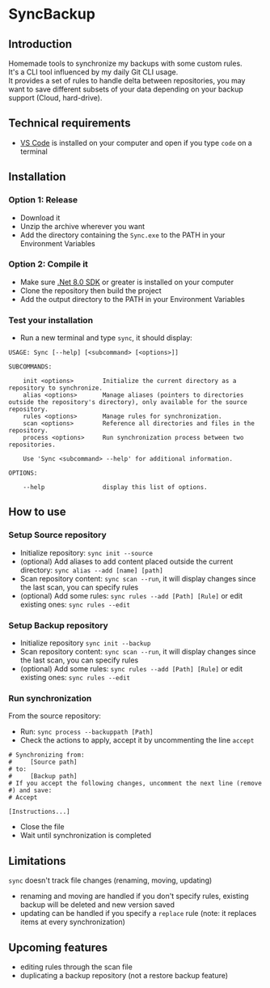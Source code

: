 # SyncBackup

## Introduction

Homemade tools to synchronize my backups with some custom rules.  
It's a CLI tool influenced by my daily Git CLI usage.  
It provides a set of rules to handle delta between repositories, you may want to save different subsets of your data depending on your backup support (Cloud, hard-drive).

## Technical requirements

- [VS Code](https://code.visualstudio.com/Download) is installed on your computer and open if you type ``code`` on a terminal

## Installation

### Option 1: Release

- Download it
- Unzip the archive wherever you want
- Add the directory containing the `Sync.exe` to the PATH in your Environment Variables

### Option 2: Compile it

- Make sure [.Net 8.0 SDK](https://dotnet.microsoft.com/en-us/download/dotnet/8.0) or greater is installed on your computer
- Clone the repository then build the project
- Add the output directory to the PATH in your Environment Variables

### Test your installation

- Run a new terminal and type ``sync``, it should display:

```text
USAGE: Sync [--help] [<subcommand> [<options>]]

SUBCOMMANDS:

    init <options>        Initialize the current directory as a repository to synchronize.
    alias <options>       Manage aliases (pointers to directories outside the repository's directory), only available for the source repository.
    rules <options>       Manage rules for synchronization.
    scan <options>        Reference all directories and files in the repository.
    process <options>     Run synchronization process between two repositories.

    Use 'Sync <subcommand> --help' for additional information.

OPTIONS:

    --help                display this list of options.
```

## How to use

### Setup Source repository

- Initialize repository: ``sync init --source``
- (optional) Add aliases to add content placed outside the current directory: ``sync alias --add [name] [path]``
- Scan repository content: ``sync scan --run``, it will display changes since the last scan, you can specify rules 
- (optional) Add some rules: ``sync rules --add [Path] [Rule]`` or edit existing ones: ``sync rules --edit``

### Setup Backup repository

- Initialize repository ``sync init --backup``
- Scan repository content: ``sync scan --run``, it will display changes since the last scan, you can specify rules
- (optional) Add some rules: ``sync rules --add [Path] [Rule]`` or edit existing ones: ``sync rules --edit``

### Run synchronization

From the source repository:

- Run: ``sync process --backuppath [Path]``
- Check the actions to apply, accept it by uncommenting the line ``accept``

```text
# Synchronizing from:
#     [Source path]
# to:
#     [Backup path]
# If you accept the following changes, uncomment the next line (remove #) and save:
# Accept

[Instructions...]
```

- Close the file
- Wait until synchronization is completed

## Limitations

`sync` doesn't track file changes (renaming, moving, updating)

- renaming and moving are handled if you don't specify rules, existing backup will be deleted and new version saved
- updating can be handled if you specify a `replace` rule (note: it replaces items at every synchronization)

## Upcoming features

- editing rules through the scan file
- duplicating a backup repository (not a restore backup feature)
